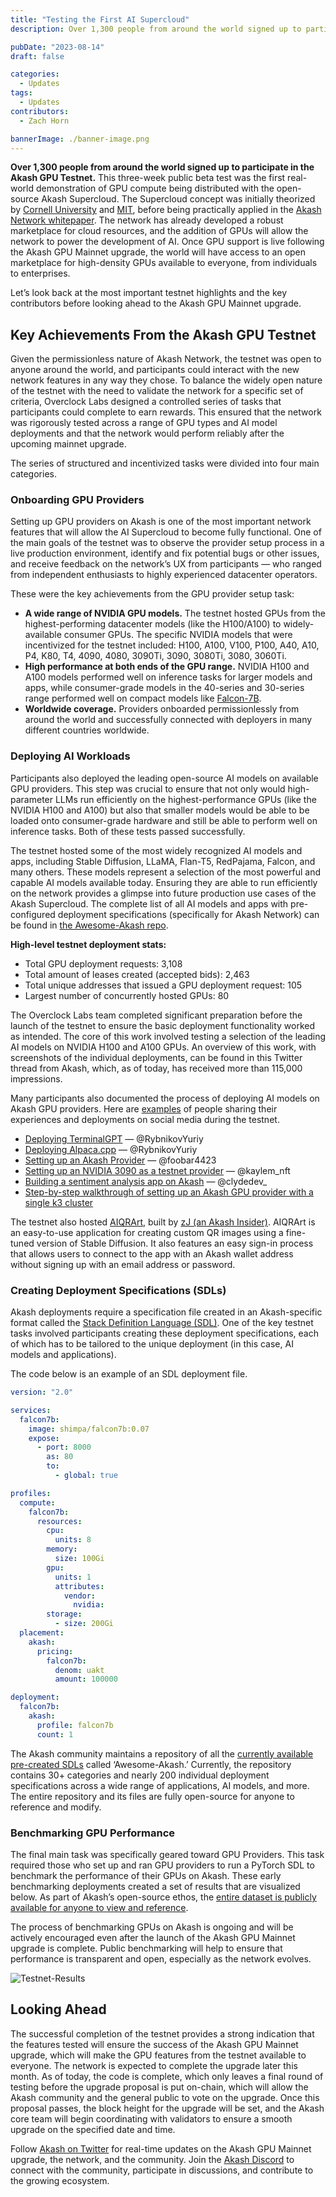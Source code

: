 ```yaml
---
title: "Testing the First AI Supercloud"
description: Over 1,300 people from around the world signed up to participate in the Akash GPU Testnet. This three-week public beta test was the first real-world demonstration of GPU compute being distributed with the open-source Akash Supercloud. The Supercloud concept was initially theorized by Cornell University and MIT, before being practically applied in the Akash Network whitepaper.

pubDate: "2023-08-14"
draft: false

categories:
  - Updates
tags:
  - Updates
contributors:
  - Zach Horn

bannerImage: ./banner-image.png
---
```


**Over 1,300 people from around the world signed up to participate in the Akash GPU Testnet.** This three-week public beta test was the first real-world demonstration of GPU compute being distributed with the open-source Akash Supercloud. The Supercloud concept was initially theorized by [Cornell University](http://supercloud.cs.cornell.edu/) and [MIT](https://supercloud.mit.edu/), before being practically applied in the [Akash Network whitepaper](https://akash-web-prod.s3.amazonaws.com/uploads/2020/03/akash-econ.pdf). The network has already developed a robust marketplace for cloud resources, and the addition of GPUs will allow the network to power the development of AI. Once GPU support is live following the Akash GPU Mainnet upgrade, the world will have access to an open marketplace for high-density GPUs available to everyone, from individuals to enterprises.

Let’s look back at the most important testnet highlights and the key contributors before looking ahead to the Akash GPU Mainnet upgrade.

## Key Achievements From the Akash GPU Testnet

Given the permissionless nature of Akash Network, the testnet was open to anyone around the world, and participants could interact with the new network features in any way they chose. To balance the widely open nature of the testnet with the need to validate the network for a specific set of criteria, Overclock Labs designed a controlled series of tasks that participants could complete to earn rewards. This ensured that the network was rigorously tested across a range of GPU types and AI model deployments and that the network would perform reliably after the upcoming mainnet upgrade.

The series of structured and incentivized tasks were divided into four main categories.

### Onboarding GPU Providers

Setting up GPU providers on Akash is one of the most important network features that will allow the AI Supercloud to become fully functional. One of the main goals of the testnet was to observe the provider setup process in a live production environment, identify and fix potential bugs or other issues, and receive feedback on the network’s UX from participants — who ranged from independent enthusiasts to highly experienced datacenter operators.

These were the key achievements from the GPU provider setup task:

- **A wide range of NVIDIA GPU models.** The testnet hosted GPUs from the highest-performing datacenter models (like the H100/A100) to widely-available consumer GPUs. The specific NVIDIA models that were incentivized for the testnet included: H100, A100, V100, P100, A40, A10, P4, K80, T4, 4090, 4080, 3090Ti, 3090, 3080Ti, 3080, 3060Ti.
- **High performance at both ends of the GPU range.** NVIDIA H100 and A100 models performed well on inference tasks for larger models and apps, while consumer-grade models in the 40-series and 30-series range performed well on compact models like [Falcon-7B](https://x.com/akashnet/status/1668727064411635712?s=20).
- **Worldwide coverage.** Providers onboarded permissionlessly from around the world and successfully connected with deployers in many different countries worldwide.

### Deploying AI Workloads

Participants also deployed the leading open-source AI models on available GPU providers. This step was crucial to ensure that not only would high-parameter LLMs run efficiently on the highest-performance GPUs (like the NVIDIA H100 and A100) but also that smaller models would be able to be loaded onto consumer-grade hardware and still be able to perform well on inference tasks. Both of these tests passed successfully.

The testnet hosted some of the most widely recognized AI models and apps, including Stable Diffusion, LLaMA, Flan-T5, RedPajama, Falcon, and many others. These models represent a selection of the most powerful and capable AI models available today. Ensuring they are able to run efficiently on the network provides a glimpse into future production use cases of the Akash Supercloud. The complete list of all AI models and apps with pre-configured deployment specifications (specifically for Akash Network) can be found in [the Awesome-Akash repo](https://github.com/akash-network/awesome-akash).

**High-level testnet deployment stats:**

- Total GPU deployment requests: 3,108
- Total amount of leases created (accepted bids): 2,463
- Total unique addresses that issued a GPU deployment request: 105
- Largest number of concurrently hosted GPUs: 80

The Overclock Labs team completed significant preparation before the launch of the testnet to ensure the basic deployment functionality worked as intended. The core of this work involved testing a selection of the leading AI models on NVIDIA H100 and A100 GPUs. An overview of this work, with screenshots of the individual deployments, can be found in this Twitter thread from Akash, which, as of today, has received more than 115,000 impressions.

Many participants also documented the process of deploying AI models on Akash GPU providers. Here are [examples](https://x.com/akashnet/status/1677020245352132609?s=20) of people sharing their experiences and deployments on social media during the testnet.

- [Deploying TerminalGPT](https://twitter.com/RybnikovYuriy/status/1676698463214485505?s=20) — @RybnikovYuriy
- [Deploying Alpaca.cpp](http://RybnikovYuriy) — @RybnikovYuriy
- [Setting up an Akash Provider](https://twitter.com/foobar4423/status/1675056235144699904?s=20) — @foobar4423
- [Setting up an NVIDIA 3090 as a testnet provider](https://twitter.com/kaylem_nft/status/1674427595180638208?s=20) — @kaylem_nft
- [Building a sentiment analysis app on Akash](https://twitter.com/clydedev_/status/1676004100176072705?s=20) — @clydedev\_
- [Step-by-step walkthrough of setting up an Akash GPU provider with a single k3 cluster](https://www.youtube.com/watch?v=0Kl9T_TEu7U)

The testnet also hosted [AIQRArt](https://x.com/akashnet/status/1678862324801871872?s=20), built by [zJ (an Akash Insider)](https://twitter.com/zJu_u). AIQRArt is an easy-to-use application for creating custom QR images using a fine-tuned version of Stable Diffusion. It also features an easy sign-in process that allows users to connect to the app with an Akash wallet address without signing up with an email address or password.

### Creating Deployment Specifications (SDLs)

Akash deployments require a specification file created in an Akash-specific format called the [Stack Definition Language (SDL)](https://akash.network/docs/readme/stack-definition-language). One of the key testnet tasks involved participants creating these deployment specifications, each of which has to be tailored to the unique deployment (in this case, AI models and applications).

The code below is an example of an SDL deployment file.

```yaml
version: "2.0"

services:
  falcon7b:
    image: shimpa/falcon7b:0.07
    expose:
      - port: 8000
        as: 80
        to:
          - global: true

profiles:
  compute:
    falcon7b:
      resources:
        cpu:
          units: 8
        memory:
          size: 100Gi
        gpu:
          units: 1
          attributes:
            vendor:
              nvidia:
        storage:
          - size: 200Gi
  placement:
    akash:
      pricing:
        falcon7b:
          denom: uakt
          amount: 100000

deployment:
  falcon7b:
    akash:
      profile: falcon7b
      count: 1
```

The Akash community maintains a repository of all the [currently available pre-created SDLs](https://github.com/akash-network/awesome-akash) called ‘Awesome-Akash.’ Currently, the repository contains 30+ categories and nearly 200 individual deployment specifications across a wide range of applications, AI models, and more. The entire repository and its files are fully open-source for anyone to reference and modify.

### Benchmarking GPU Performance

The final main task was specifically geared toward GPU Providers. This task required those who set up and ran GPU providers to run a PyTorch SDL to benchmark the performance of their GPUs on Akash. These early benchmarking deployments created a set of results that are visualized below. As part of Akash’s open-source ethos, the [entire dataset is publicly available for anyone to view and reference](https://docs.google.com/spreadsheets/d/1mkJOpmDqa0nY8llpCt0k0F7N0y8I9hgC_1X5LyYJw4g/edit?usp=sharing).

The process of benchmarking GPUs on Akash is ongoing and will be actively encouraged even after the launch of the Akash GPU Mainnet upgrade is complete. Public benchmarking will help to ensure that performance is transparent and open, especially as the network evolves.

![Testnet-Results](./testnet-results.png)

## Looking Ahead

The successful completion of the testnet provides a strong indication that the features tested will ensure the success of the Akash GPU Mainnet upgrade, which will make the GPU features from the testnet available to everyone. The network is expected to complete the upgrade later this month. As of today, the code is complete, which only leaves a final round of testing before the upgrade proposal is put on-chain, which will allow the Akash community and the general public to vote on the upgrade. Once this proposal passes, the block height for the upgrade will be set, and the Akash core team will begin coordinating with validators to ensure a smooth upgrade on the specified date and time.

Follow [Akash on Twitter](https://x.com/akashnet) for real-time updates on the Akash GPU Mainnet upgrade, the network, and the community. Join the [Akash Discord](https://discord.akash.network) to connect with the community, participate in discussions, and contribute to the growing ecosystem.
